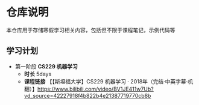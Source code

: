 # 仓库说明
本仓库用于存储寒假学习相关内容，包括但不限于课程笔记，示例代码等
## 学习计划
- 第一阶段 **CS229 机器学习**
  - **时长** 5days
  - **课程链接** 【【斯坦福大学】CS229 机器学习 · 2018年（完结·中英字幕·机翻）】https://www.bilibili.com/video/BV1JE411w7Ub?vd_source=42227918f4b822b4e21387719770cb8b